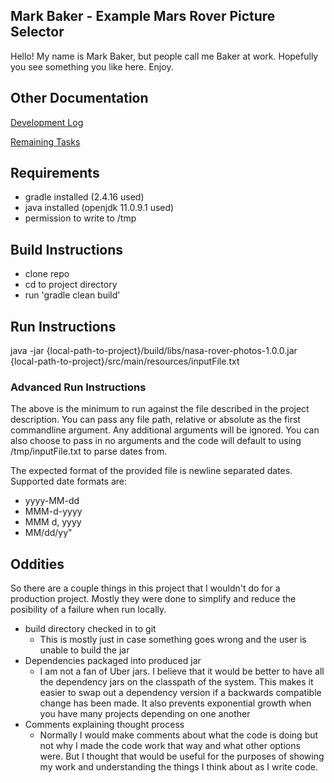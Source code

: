 ## Mark Baker - Example Mars Rover Picture Selector

Hello!  My name is Mark Baker, but people call me Baker at work.  Hopefully you see something you like here.  Enjoy.


## Other Documentation

[Development Log](DEVELOPMENT_LOG.md)

[Remaining Tasks](TODO.md)

## Requirements

* gradle installed (2.4.16 used)
* java installed (openjdk 11.0.9.1 used)
* permission to write to /tmp

## Build Instructions

* clone repo
* cd to project directory
* run 'gradle clean build'

## Run Instructions

java -jar {local-path-to-project}/build/libs/nasa-rover-photos-1.0.0.jar {local-path-to-project}/src/main/resources/inputFile.txt

### Advanced Run Instructions
The above is the minimum to run against the file described in the project description.  You can pass any file path, relative or absolute as the first commandline argument.  Any additional arguments will be ignored.  You can also choose to pass in no arguments and the code will default to using /tmp/inputFile.txt to parse dates from.

The expected format of the provided file is newline separated dates.  Supported date formats are:
* yyyy-MM-dd
* MMM-d-yyyy
* MMM d, yyyy
* MM/dd/yy"

## Oddities

So there are a couple things in this project that I wouldn't do for a production project.  Mostly they were done to simplify and reduce the posibility of a failure when run locally.

* build directory checked in to git
    * This is mostly just in case something goes wrong and the user is unable to build the jar
* Dependencies packaged into produced jar
    * I am not a fan of Uber jars.  I believe that it would be better to have all the dependency jars on the classpath of the system.  This makes it easier to swap out a dependency version if a backwards compatible change has been made.  It also prevents exponential growth when you have many projects depending on one another
* Comments explaining thought process
    * Normally I would make comments about what the code is doing but not why I made the code work that way and what other options were.  But I thought that would be useful for the purposes of showing my work and understanding the things I think about as I write code.
